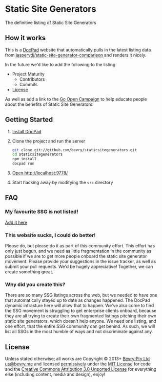 # Static Site Generators
The definitive listing of Static Site Generators


## How it works

This is a [DocPad](http://docpad.org) website that automatically pulls in the latest listing data from [jaspervdj/static-site-generator-comparison](https://github.com/jaspervdj/static-site-generator-comparison) and renders it nicely.

In the future we'd like to add the following to the listing:

- Project Maturity
	- Contributors
	- Commits
- [License](https://github.com/jaspervdj/static-site-generator-comparison/issues/11)

As well as add a link to the [Go Open Campaign](https://github.com/bevry/goopen) to help educate people about the benefits of Static Site Generators.


## Getting Started

1. [Install DocPad](http://docpad.org/install)

1. Clone the project and run the server

	``` bash
	git clone git://github.com/bevry/staticsitegenerators.git
	cd staticsitegenerators
	npm install
	docpad run
	```

1. [Open http://localhost:9778/](http://localhost:9778/)

1. Start hacking away by modifying the `src` directory


## FAQ

### My favourite SSG is not listed!
[Add it here](https://github.com/jaspervdj/static-site-generator-comparison/edit/master/list.yaml)

### This website sucks, I could do better!
Please do, but please do it as part of this community effort. This effort has only just begun, and we need as little fragmentation in the community as possible if we are to get more people onboard the static site generator movement. Please provide your suggestions in the issue tracker, as well as submit your pull requests. We'd be hugely appreciative! Together, we can create something great.

### Why did you create this?
There are so many SSG listings across the web, but we needed to have one that automatically stayed up to date as changes happened. The DocPad dynamic infrasture here will allow that to happen. We've also come to find the SSG movement is struggling to get enterprise clients onboard, because they are all trying to create their own fragmented listings pitching their own static site generators, which doesn't help anyone. We need one listing, and one effort, that the entire SSG community can get behind. As such, we will list all SSGs in the most humble of ways and not discriminate against any.


## License

Unless stated otherwise; all works are Copyright © 2013+ [Bevry Pty Ltd](http://bevry.me) <us@bevry.me> and licensed [permissively](http://en.wikipedia.org/wiki/Permissive_free_software_licence) under the [MIT License](http://creativecommons.org/licenses/MIT/) for code and the [Creative Commons Attribution 3.0 Unported License](http://creativecommons.org/licenses/by/3.0/) for everything else (including content, media and design), enjoy!
